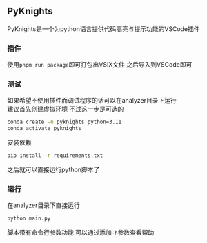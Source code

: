 ## PyKnights  
PyKnights是一个为python语言提供代码高亮与提示功能的VSCode插件   
### 插件  
使用`pnpm run package`即可打包出VSIX文件 之后导入到VSCode即可  
### 测试  
如果希望不使用插件而调试程序的话可以在analyzer目录下运行  
建议首先创建虚拟环境 不过这一步是可选的  
```bash
conda create -n pyknights python=3.11
conda activate pyknights
```
安装依赖  
```bash
pip install -r requirements.txt
```
之后就可以直接运行python脚本了  
### 运行  
在analyzer目录下直接运行  
```bash
python main.py  
```
脚本带有命令行参数功能 可以通过添加`-h`参数查看帮助  